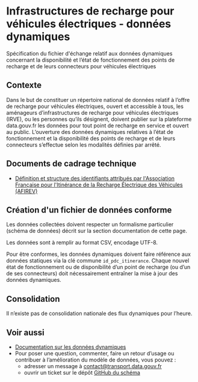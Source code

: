 <MenuSchema />

# Infrastructures de recharge pour véhicules électriques - données dynamiques

Spécification du fichier d'échange relatif aux données dynamiques concernant la disponibilité et l’état de fonctionnement des points de recharge et de leurs connecteurs pour véhicules électriques

## Contexte

Dans le but de constituer un répertoire national de données relatif à l’offre de recharge pour véhicules électriques, ouvert et accessible à tous, les aménageurs d’infrastructures de recharge pour véhicules électriques (IRVE), ou les personnes qu’ils désignent, doivent publier sur la plateforme data.gouv.fr les données pour tout point de recharge en service et ouvert au public. L’ouverture des données dynamiques relatives à l’état de fonctionnement et la disponibilité des points de recharge et de leurs connecteurs s’effectue selon les modalités définies par arrêté. 

## Documents de cadrage technique

- [Définition et structure des identifiants attribués par l'Association Française pour l'Itinérance de la Recharge Électrique des Véhicules (AFIREV)](http://www.afirev.fr/fr/informations-generales/)

## Création d'un fichier de données conforme

Les données collectées doivent respecter un formalisme particulier (schéma de données) décrit sur la section documentation de cette page.

Les données sont à remplir au format CSV, encodage UTF-8.

Pour être conformes, les données dynamiques doivent faire référence aux données statiques via la clé commune  `id_pdc_itinerance`. 
Chaque nouvel état de fonctionnement ou de disponibilité d’un point de recharge (ou d’un de ses connecteurs) doit nécessairement entraîner la mise à jour des données dynamiques. 
 
## Consolidation

Il n’existe pas de consolidation nationale des flux dynamiques pour l’heure. 
 
## Voir aussi

- [Documentation sur les données dynamiques](https://doc.transport.data.gouv.fr/producteurs/infrastructures-de-recharge-de-vehicules-electriques-irve/donnees-dynamiques)
- Pour poser une question, commenter, faire un retour d’usage ou contribuer à l’amélioration du modèle de données, vous pouvez :
  - adresser un message à [contact@transport.data.gouv.fr](mailto:contact@transport.data.gouv.fr)
  - ouvrir un ticket sur le dépôt [GitHub du schéma](https://github.com/etalab/schema-irve/issues/new)
